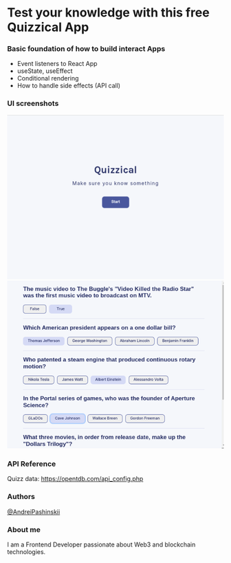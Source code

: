 <h1>Test your knowledge with this free Quizzical App</h1>

<h3>Basic foundation of how to build interact Apps</h3>
<ul>
  <li>Event listeners to React App</li>
  <li>useState, useEffect</li>
  <li>Conditional rendering</li>
  <li>How to handle side effects (API call)</li>
</ul>  

<h3>UI screenshots</h3>
<img src="/appScreenshots/startQuizScreen.png" />
<img src="/appScreenshots/quizScreen.png" />

<h3>API Reference</h3>

Quizz data: https://opentdb.com/api_config.php

<h3>Authors</h3>

[@AndreiPashinskii](https://github.com/AndreiPashinskii)

<h3>About me</h3>

I am a Frontend Developer passionate about Web3 and blockchain technologies.
